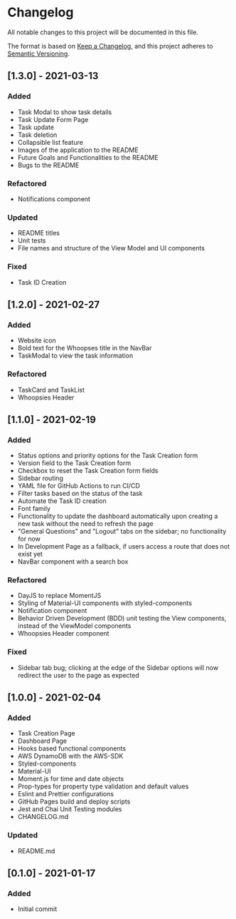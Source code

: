 # Changelog

All notable changes to this project will be documented in this file.

The format is based on [Keep a Changelog](https://keepachangelog.com/en/1.0.0/),
and this project adheres to [Semantic Versioning](https://semver.org/spec/v2.0.0.html).

## [1.3.0] - 2021-03-13

### Added

- Task Modal to show task details
- Task Update Form Page
- Task update
- Task deletion
- Collapsible list feature
- Images of the application to the README
- Future Goals and Functionalities to the README
- Bugs to the README

### Refactored

- Notifications component

### Updated

- README titles
- Unit tests
- File names and structure of the View Model and UI components

### Fixed

- Task ID Creation

## [1.2.0] - 2021-02-27

### Added

- Website icon
- Bold text for the Whoopses title in the NavBar
- TaskModal to view the task information

### Refactored

- TaskCard and TaskList
- Whoopsies Header

## [1.1.0] - 2021-02-19

### Added

- Status options and priority options for the Task Creation form
- Version field to the Task Creation form
- Checkbox to reset the Task Creation form fields
- Sidebar routing
- YAML file for GitHub Actions to run CI/CD
- Filter tasks based on the status of the task
- Automate the Task ID creation
- Font family
- Functionality to update the dashboard automatically upon creating a new task without the need to refresh the page
- "General Questions" and "Logout" tabs on the sidebar; no functionality for now
- In Development Page as a fallback, if users access a route that does not exist yet
- NavBar component with a search box

### Refactored

- DayJS to replace MomentJS
- Styling of Material-UI components with styled-components
- Notification component
- Behavior Driven Development (BDD) unit testing the View components, instead of the ViewModel components
- Whoopsies Header component

### Fixed

- Sidebar tab bug; clicking at the edge of the Sidebar options will now redirect the user to the page as expected

## [1.0.0] - 2021-02-04

### Added

- Task Creation Page
- Dashboard Page
- Hooks based functional components
- AWS DynamoDB with the AWS-SDK
- Styled-components
- Material-UI
- Moment.js for time and date objects
- Prop-types for property type validation and default values
- Eslint and Prettier configurations
- GitHub Pages build and deploy scripts
- Jest and Chai Unit Testing modules
- CHANGELOG.md

### Updated

- README.md

## [0.1.0] - 2021-01-17

### Added

- Initial commit
